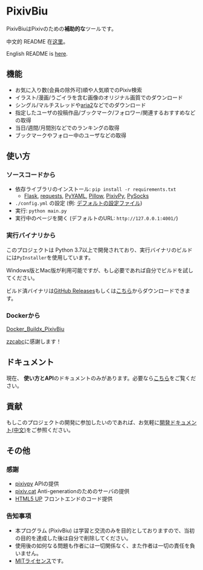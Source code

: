 # PixivBiu

PixivBiuはPixivのための**補助的な**ツールです。

中文的 README 在[这里](./README.md)。

English README is [here](./README_EN.md).

## 機能

* お気に入り数(会員の除外可)順や人気順でのPixiv検索
* イラスト/漫画/うごイラを含む画像のオリジナル画質でのダウンロード
* シングル/マルチスレッドや[aria2](https://github.com/aria2/aria2)などでのダウンロード
* 指定したユーザの投稿作品/ブックマーク/フォロワー/関連するおすすめなどの取得
* 当日/週間/月間別などでのランキングの取得
* ブックマークやフォロー中のユーザなどの取得

## 使い方

### ソースコードから

* 依存ライブラリのインストール: `pip install -r requirements.txt`
  * [Flask](https://github.com/pallets/flask), [requests](https://github.com/psf/requests), [PyYAML](https://github.com/yaml/pyyaml), [Pillow](https://github.com/python-pillow/Pillow), [PixivPy](https://github.com/upbit/pixivpy), [PySocks](https://github.com/Anorov/PySocks)
* `./config.yml` の設定 (例: [デフォルトの設定ファイル](./app/config/biu_default.yml))
* 実行:  `python main.py`
* 実行中のページを開く (デフォルトのURL: `http://127.0.0.1:4001/`)

### 実行バイナリから

このプロジェクトは Python 3.7以上で開発されており、実行バイナリのビルドには`PyInstaller`を使用しています。

Windows版とMac版が利用可能ですが、もし必要であれば自分でビルドを試してください。

ビルド済バイナリは[GitHub Releases](https://github.com/txperl/PixivBiu/releases)もしくは[こちら](https://biu.tls.moe/#/lib/dl)からダウンロードできます。

### Dockerから

[Docker_Buildx_PixivBiu](https://github.com/zzcabc/Docker_Buildx_PixivBiu)

[zzcabc](https://github.com/zzcabc)に感謝します！

## ドキュメント

現在、 **使い方とAPI**のドキュメントのみがあります。必要なら[こちら](https://biu.tls.moe/)をご覧ください。

## 貢献

もしこのプロジェクトの開発に参加したいのであれば、お気軽に[開発ドキュメント(中文)](https://biu.tls.moe/#/develop/quickin)をご参照ください。

## その他

### 感謝

* [pixivpy](https://github.com/upbit/pixivpy) APIの提供
* [pixiv.cat](https://pixiv.cat/) Anti-generationのためのサーバの提供
* [HTML5 UP](https://html5up.net/) フロントエンドのコード提供

### 告知事項

* 本プログラム (PixivBiu) は学習と交流のみを目的としておりますので、当初の目的を達成した後は自分で削除してください。
* 使用後の如何なる問題も作者には一切関係なく、また作者は一切の責任を負いません。
* [MITライセンス](https://choosealicense.com/licenses/mit/)です。
